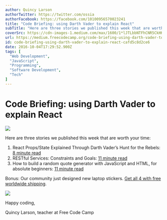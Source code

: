 ```yaml
---
author: Quincy Larson
authorTwitter: https://twitter.com/ossia
authorFacebook: https://facebook.com/10100956570023241
title: "Code Briefing: using Darth Vader to explain React"
subTitle: "Here are three stories we published this week that are worth your time:..."
coverSrc: https://cdn-images-1.medium.com/max/1600/1*lJTLbbNTFhCNR5CkHKv9kQ.png
url: https://medium.freecodecamp.org/code-briefing-using-darth-vader-to-explain-react-cafd5c8d2ce6
id: code-briefing-using-darth-vader-to-explain-react-cafd5c8d2ce6
date: 2016-10-04T17:29:52.900Z
tags: [
  "Web Development",
  "JavaScript",
  "Programming",
  "Software Development",
  "Tech"
]
---
```

# Code Briefing: using Darth Vader to explain React



![](https://cdn-images-1.medium.com/max/1600/1*lJTLbbNTFhCNR5CkHKv9kQ.png)



Here are three stories we published this week that are worth your time:

1.  React Props/State Explained Through Darth Vader’s Hunt for the Rebels: [8 minute read](http://bit.ly/2dBPYDY)
2.  RESTful Services: Constraints and Goals: [11 minute read](http://bit.ly/2dHgGsa)
3.  How to build a random quote generator with JavaScript and HTML, for absolute beginners: [11 minute read](http://bit.ly/2dp31ea)

Bonus: Our community just designed new laptop stickers. [Get all 4 with free worldwide shipping](http://bit.ly/2cGNEx2).



![](https://cdn-images-1.medium.com/max/1600/1*itwXTRhPnFIrYJqrXcmieQ.jpeg)



Happy coding,

Quincy Larson, teacher at Free Code Camp








